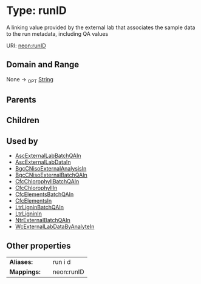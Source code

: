 
# Type: runID


A linking value provided by the external lab that associates the sample data to the run metadata, including QA values

URI: [neon:runID](https://data.neonscience.org/runID)


## Domain and Range

None ->  <sub>OPT</sub> [String](types/String.md)

## Parents


## Children


## Used by

 * [AscExternalLabBatchQAIn](AscExternalLabBatchQAIn.md)
 * [AscExternalLabDataIn](AscExternalLabDataIn.md)
 * [BgcCNisoExternalAnalysisIn](BgcCNisoExternalAnalysisIn.md)
 * [BgcCNisoExternalBatchQAIn](BgcCNisoExternalBatchQAIn.md)
 * [CfcChlorophyllBatchQAIn](CfcChlorophyllBatchQAIn.md)
 * [CfcChlorophyllIn](CfcChlorophyllIn.md)
 * [CfcElementsBatchQAIn](CfcElementsBatchQAIn.md)
 * [CfcElementsIn](CfcElementsIn.md)
 * [LtrLigninBatchQAIn](LtrLigninBatchQAIn.md)
 * [LtrLigninIn](LtrLigninIn.md)
 * [NtrExternalBatchQAIn](NtrExternalBatchQAIn.md)
 * [WcExternalLabDataByAnalyteIn](WcExternalLabDataByAnalyteIn.md)

## Other properties

|  |  |  |
| --- | --- | --- |
| **Aliases:** | | run i d |
| **Mappings:** | | neon:runID |


